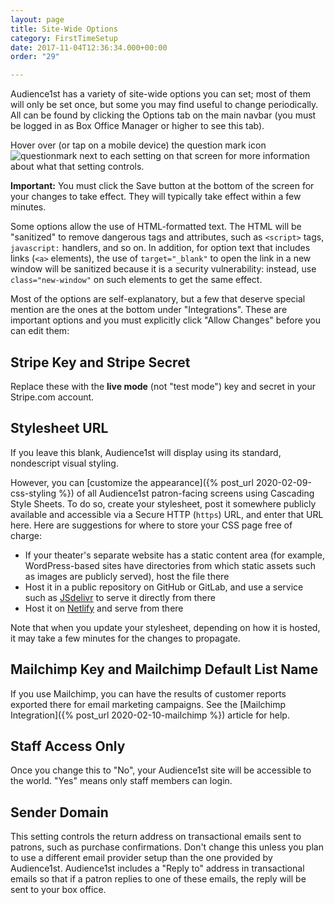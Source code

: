 ```yaml
---
layout: page
title: Site-Wide Options
category: FirstTimeSetup
date: 2017-11-04T12:36:34.000+00:00
order: "29"

---
```

Audience1st has a variety of site-wide options you can set; most of them
will only be set once, but some you may find useful to change
periodically.
All can be found by clicking the Options tab on the main navbar (you
must be logged in as Box Office Manager or higher to see this tab).

Hover over (or tap on a mobile device) the question mark icon ![questionmark](../assets/question.png) next to each setting on that
screen for more
information about what that setting controls.

**Important:** You must click the Save button at the bottom of the
screen for your changes to take effect.  They will typically take effect
within a few minutes.

Some options allow the use of HTML-formatted text.  The HTML will be
"sanitized" to remove dangerous tags and attributes, such as
`<script>` tags, `javascript:` handlers, and so on.  In addition,
for option text that includes links (`<a>` elements), the use of
`target="_blank"` to open the link in a new window will be sanitized
because it is a security vulnerability: instead, use
`class="new-window"` on such elements to get the same effect.

Most of the options are self-explanatory, but a few that deserve
special mention are the ones at the bottom under "Integrations".
These are important options and you must explicitly click "Allow
Changes" before you can edit them:

## Stripe Key and Stripe Secret

Replace these with the **live mode** (not "test mode") key and secret
in your Stripe.com account.

## Stylesheet URL

If you leave this blank, Audience1st will display using its standard,
nondescript visual styling.

However, you can
[customize the appearance]({% post_url 2020-02-09-css-styling %}) of all
Audience1st patron-facing screens using Cascading Style Sheets.  To do so,
create your stylesheet, post it somewhere publicly available and accessible via
a Secure HTTP (`https`) URL, and enter that URL here.  Here are suggestions for
where to store your CSS page free of charge:

* If your theater's separate website has a static content area (for example,
  WordPress-based sites have directories from which static assets such as images
  are publicly served), host the file there
* Host it in a public repository on GitHub or GitLab, and use a service such as
  [JSdelivr](https://jsdelivr.net) to serve it directly from there
* Host it on [Netlify](https://netlify.com) and serve from there

Note that when you update your stylesheet, depending on how it is hosted, it may
take a few minutes for the changes to propagate.

## Mailchimp Key and Mailchimp Default List Name

If you use Mailchimp, you can have the results of customer reports
exported there for email marketing campaigns.  See the [Mailchimp
Integration]({% post_url 2020-02-10-mailchimp %}) article for help.

## Staff Access Only

Once you change this to "No", your Audience1st site will be accessible
to the world.  "Yes" means only staff members can login.

## Sender Domain

This setting controls the return address on transactional emails sent to patrons, such as purchase confirmations. Don't change this unless you plan to use a different email provider setup than the one provided by Audience1st. Audience1st includes a "Reply to" address in transactional emails so that if a patron replies to one of these emails, the reply will be sent to your box office.